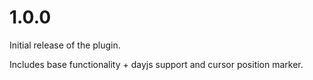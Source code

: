 # 1.0.0

Initial release of the plugin.

Includes base functionality + dayjs support and cursor position marker.
